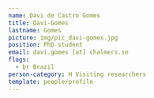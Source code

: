 ```yaml
---
name: Davi de Castro Gomes
title: Davi-Gomes
lastname: Gomes
picture: img/pic_davi-gomes.jpg
position: PhD student
email: davi.gomes [at] chalmers.se
flags:
  - br Brazil
person-category: H Visiting researchers
template: people/profile
---
```

